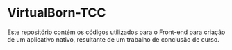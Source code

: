 # VirtualBorn-TCC
Este repositório contém os códigos utilizados para o Front-end para criação de um aplicativo nativo, resultante de um trabalho de conclusão de curso.
